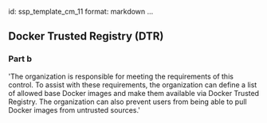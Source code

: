 id: ssp_template_cm_11
format: markdown
...
## Docker Trusted Registry (DTR)

### Part b

'The organization is responsible for meeting the requirements of this
control. To assist with these requirements, the organization can
define a list of allowed base Docker images and make them available
via Docker Trusted Registry. The organization can also prevent users
from being able to pull Docker images from untrusted sources.'
